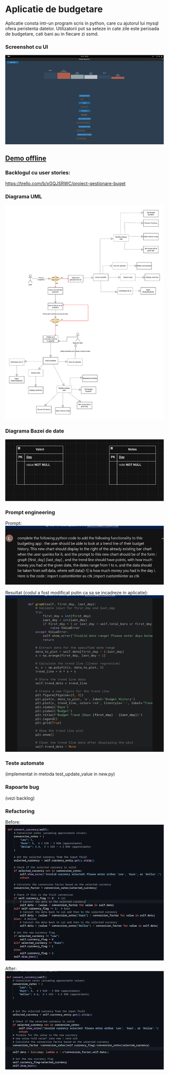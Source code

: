 # Aplicatie de budgetare 
Aplicatie consta intr-un program scris in python, care cu ajutorul lui mysql ofera peristenta datelor. Utilizatorii pot sa seteze in cate zile este perioada de budgetare, cati bani au in fiecare zi ssmd.
### Screenshot cu UI

![alt text](image-1.png)

## [Demo offline](/demo/2024-06-11%2020-19-33.mkv)
### Backlogul cu user stories:
https://trello.com/b/xGQJSRWC/proiect-gestionare-buget

### Diagrama UML
![alt text](<Untitled Diagram.drawio-1.png>)


### Diagrama Bazei de date
![alt text](image.png)

### Prompt engineering 
Prompt:
![alt text](image-3.png)

Resultat (codul a fost modificat putin ca sa se incadreze in aplicatie):
![alt text](image-4.png)

### Teste automate

(implementat in metoda test_update_value in new.py)

### Rapoarte bug

(vezi backlog)

### Refactoring

Before:
![alt text](<Screenshot from 2024-06-11 16-20-45.png>)

After:
![alt text](image-6.png)